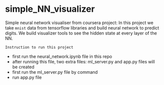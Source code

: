 # simple_NN_visualizer
Simple neural network visualiser from coursera project:
        In this project we take `mnist` data from tensorflow libraries and build neural network to predict digits. We build visualizer tools to see the hidden state at every layer of the NN.

`Instruction to run this project`
- first run the neural_network.ipynb file in this repo
- after running this file, two extra files: ml_server.py and app.py files will be created
- first run the ml_server.py file by command
- run app.py file

